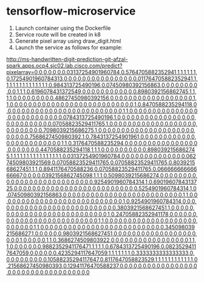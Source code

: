 # tensorflow-microservice

1. Launch container using the Dockerfile
2. Service route will be created in k8
3. Generate pixel array using draw_digit.html
4. Launch the service as follows for example:

http://ms-handwritten-digit-prediction-git-afzal-spark.apps.ocp4.sjc02.lab.cisco.com/predict?pixelarray=0,0,0,0,0,0,0.03137254901960784,0.5764705882352941,1,1,1,1,1,1,0.17254901960784313,0,0,0,0,0,0,0,0,0,0,0,0,0,0,0,0.011764705882352941,1,1,1,1,1,1,1,1,1,1,1,1,1,1,0.984313725490196,0.07450980392156863,0,0,0,0,0,0,0,0,0,0,1,1,1,0.6196078431372549,0,0,0,0,0,0,0,0,0,0,0,0.8980392156862745,1,1,1,1,0,0,0,0,0,0,0,0,0.48627450980392156,0,0,0,0,0,0,0,0,0,0,0,0,0,0,0,0,0,0,1,1,0,0,0,0,0,0,0,0,0,0,0,0,0,0,0,0,0,0,0,0,0,0,0,0,0,0,0,1,0.8470588235294118,0,0,0,0,0,0,0,0,0,0,0,0,0,0,0,0,0,0,0,0,0,0,0,0,0,0,1,1,0,0,0,0,0,0,0,0,0,0,0,0,0,0,0,0,0,0,0,0,0,0,0,0,0,0,0.0784313725490196,1,0,0,0,0,0,0,0,0,0,0,0,0,0,0,0,0,0,0,0,0,0,0,0,0,0,0,0.07058823529411765,1,0,0,0,0,0,0,0,0,0,0,0,0,0,0,0,0,0,0,0,0,0,0,0,0,0,0,0.7098039215686275,1,0,0,0,0,0,0,0,0,0,0,0,0,0,0,0,0,0,0,0,0,0,0,0,0,0,0.7568627450980392,1,0.7843137254901961,0,0,0,0,0,0,0,0,0,0,0,0,0,0,0,0,0,0,0,0,0,0,0,0,1,1,0.3176470588235294,0,0,0,0,0,0,0,0,0,0,0,0,0,0,0,0,0,0,0,0,0,0,0.4470588235294118,1,1,1,0,0,0,0,0,0,0,0,0,0.8980392156862745,1,1,1,1,1,1,1,1,1,1,1,1,1,1,1,1,0.03137254901960784,0,0,0,0,0,0,0,0,0,0,0,0,0,0.06274509803921569,0.07058823529411765,0.07058823529411765,0.803921568627451,1,1,0.8941176470588236,0.07058823529411765,0.06666666666666667,0,0,0,0.0392156862745098,1,1,1,0.5098039215686274,0,0,0,0,0,0,0,0,0,0,0,0,0,0,0,0,0,0,0,0,0,0,0,0,0,0,0.9254901960784314,1,0.6901960784313725,0,0,0,0,0,0,0,0,0,0,0,0,0,0,0,0,0,0,0,0,0,0,0,0,0,0,0.5254901960784314,1,0.07450980392156863,0,0,0,0,0,0,0,0,0,0,0,0,0,0,0,0,0,0,0,0,0,0,0,0,0,0,1,1,0,0,0,0,0,0,0,0,0,0,0,0,0,0,0,0,0,0,0,0,0,0,0,0,0,0,0,1,0.9254901960784314,0,0,0,0,0,0,0,0,0,0,0,0,0,0,0,0,0,0,0,0,0,0,0,0,0,0,0.3803921568627451,1,0,0,0,0,0,0,0,0,0,0,0,0,0,0,0,0,0,0,0,0,0,0,0,0,0,0,0,1,0.24705882352941178,0,0,0,0,0,0,0,0,0,0,0,0,0,0,0,0,0,0,0,0,0,0,0,0,0,0,1,1,0,0,0,0,0,0,0,0,0,0,0,0,0,0,0,0,0,0,0,0,0,0,0,0,0,0,1,1,0,0,0,0,0,0,0,0,0,0,0,0,0,0,0,0,0,0,0,0,0,0,0,0,0,0,0.34509803921568627,1,0,0,0,0,0,0.9803921568627451,0,0,0,0,0,0,0,0,0,0,0,0,0,0,0,0,0,0,0,0,0,1,0,0,0,0,0,1,1,0.3686274509803922,0,0,0,0,0,0,0,0,0,0,0,0,0,0,0,0,0,1,1,1,0,0,0,0,0,0,0.9882352941176471,1,1,1,1,0.6784313725490196,0.08235294117647059,0,0,0,0,0,0.4235294117647059,1,1,1,1,1,1,1,0.3333333333333333,0,0,0,0,0,0,0,0,0,0.10588235294117647,0.8117647058823529,1,1,1,1,1,1,1,1,1,1,1,1,0.21568627450980393,0.12941176470588237,0,0,0,0,0,0,0,0,0,0,0,0,0,0,0,0,0,0,0,0,0,0,0,0,0,0,0,0,0,0,0,0,0,0,0
